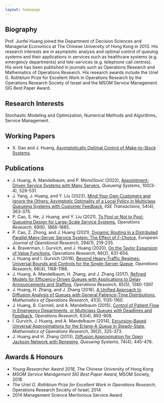 ```yaml
---
layout: homepage
---
```


## Biography

Prof. Junfei Huang joined the Department of Decision Sciences and Managerial Economics at The Chinese University of Hong Kong in 2013. His research interests are in asymptotic analysis and optimal control of queuing systems and their applications in services such as healthcare systems (e.g. emergency departments) and tele-services (e.g. telephone call centres). His work has been published in journals such as Operations Research and Mathematics of Operations Research. His research awards include the Uriel G. Rothblum Prize for Excellent Work in Operations Research by the Operations Research Society of Israel and the MSOM Service Management SIG Best Paper Award.

## Research Interests

Stochastic Modeling and Optimization, Numerical Methods and Algorithms, Service Management.

## Working Papers

- X. Gao  and J. Huang, [Asymptotically Optimal Control of Make-to-Stock Systems](./papers/BCP.pdf).


## Publications

- J. Huang, A. Mandelbaum, and P. Mom$\check{c}$ilovi$\acute{c}$ (2022), [Appointment-Driven Service Systems with Many Servers](https://doi.org/10.1007/s11134-022-09782-7), *Queueing Systems*, 100(3-4), 529-531.
- J. Yang, J. Huang, and Y. Liu (2022), [Mind Your Own Customers and Ignore the Others: Asymptotic Optimality of a Local Policy in Multiclass Queueing Systems with Customer Feedback](https://www.tandfonline.com/doi/full/10.1080/24725854.2021.1952358), *IISE Transactions*, 54(4), 363-375. 
- P. Cao, S. He, J. Huang, and Y. Liu (2021), [To Pool or Not to Pool: Queueing Design for Large-Scale Service Systems](https://doi.org/10.1287/opre.2019.1976), *Operations Research*, 69(6), 1866-1885.
- P. Cao, Z. Zhong, and J. Huang (2021), [Dynamic Routing in a Distributed Parallel Many-Server Service System: The Effect of $\xi$-Choice](https://doi.org/10.1016/j.ejor.2021.01.026), *European Journal of Operational Research*, 294(1), 219-235.
- A. Braverman, I. Gurvich, and J. Huang (2020), [On the Taylor Expansion of Value Functions](https://doi.org/10.1287/opre.2019.1903), *Operations Research*, 68(2), 631-654.
- J. Huang and I. Gurvich (2018), [Beyond Heavy-Traffic Regimes: Universal Bounds and Controls for the Single-Server Queue](https://doi.org/10.1287/opre.2017.1715), *Operations Research*, 66(4), 1168-1188.
- J. Huang, A. Mandelbaum, H. Zhang, and J. Zhang (2017), [Refined Models for Efficiency-Driven Queues with Applications to Delay Announcements and Staffing](https://doi.org/10.1287/opre.2017.1619), *Operations Research*, 65(5), 1380-1397.
- J. Huang, H. Zhang, and J. Zhang (2016), [A Unified Approach to Diffusion Analysis of Queues with General Patience-Time Distributions](https://doi.org/10.1287/moor.2015.0772), *Mathematics of Operations Research*, 41(3), 1135-1160.
- J. Huang, B. Carmeli, and A. Mandelbaum (2015), [Control of Patient Flow in Emergency Departments, or Multiclass Queues with Deadlines and Feedback](https://doi.org/10.1287/opre.2015.1389), *Operations Research*, 63(4), 892-908.
- I. Gurvich, J. Huang, and A. Mandelbaum (2014), [Excursion-Based Universal Approximations for the Erlang-A Queue in Steady-State](https://doi.org/10.1287/moor.2013.0606), *Mathematics of Operations Research*, 39(2), 325-373.
- J. Huang and H. Zhang (2013), [Diffusion Approximation for Open Jackson Network with Reneging](https://link.springer.com/article/10.1007/s11134-012-9335-5), *Queueing Systems*, 74(4), 445-476.

## Awards & Honours

- *Young Researcher Award 2018*, The Chinese University of Hong Kong
- *MSOM Service Management SIG Best Paper Award*, MSOM Society, 2018
- *The Uriel G. Rothblum Prize for Excellent Work in Operations Research*, Operations Research Society of Israel, 2014
- 2014 Management Science Meritorious Service Award
